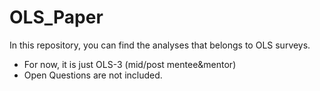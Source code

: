 # OLS_Paper

In this repository, you can find the analyses that belongs to OLS surveys.

- For now, it is just OLS-3 (mid/post mentee&mentor) 
- Open Questions are not included.
